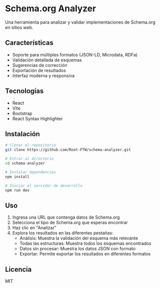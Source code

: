 # Schema.org Analyzer

Una herramienta para analizar y validar implementaciones de Schema.org en sitios web.

## Características

- Soporte para múltiples formatos (JSON-LD, Microdata, RDFa)
- Validación detallada de esquemas
- Sugerencias de corrección
- Exportación de resultados
- Interfaz moderna y responsiva

## Tecnologías

- React
- Vite
- Bootstrap
- React Syntax Highlighter

## Instalación

```bash
# Clonar el repositorio
git clone https://github.com/Root-FTW/schema-analyzer.git

# Entrar al directorio
cd schema-analyzer

# Instalar dependencias
npm install

# Iniciar el servidor de desarrollo
npm run dev
```

## Uso

1. Ingresa una URL que contenga datos de Schema.org
2. Selecciona el tipo de Schema.org que esperas encontrar
3. Haz clic en "Analizar"
4. Explora los resultados en las diferentes pestañas:
   - Análisis: Muestra la validación del esquema más relevante
   - Todas las estructuras: Muestra todos los esquemas encontrados
   - Datos sin procesar: Muestra los datos JSON con formato
   - Exportar: Permite exportar los resultados en diferentes formatos

## Licencia

MIT
